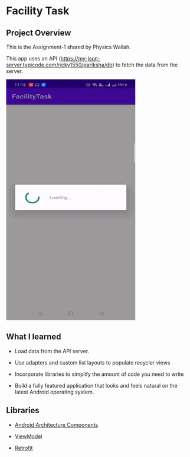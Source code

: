 # Facility Task



## Project Overview

This is the Assignment-1 shared by Physics Wallah.



This app uses an API (https://my-json-server.typicode.com/ricky1550/pariksha/db) to  fetch the data from the server.

<img src="./app/asset/demo.gif" width="350" height="650"/>

## What I learned

- Load data from the API server.

- Use adapters and custom list layouts to populate recycler views

- Incorporate libraries to simplify the amount of code you need to write

- Build a fully featured application that looks and feels natural on the latest Android operating system.



## Libraries

- [Android Architecture Components](https://developer.android.com/topic/libraries/architecture/)

* [ViewModel](https://developer.android.com/topic/libraries/architecture/viewmodel)

* [Retrofit](https://square.github.io/retrofit/)
